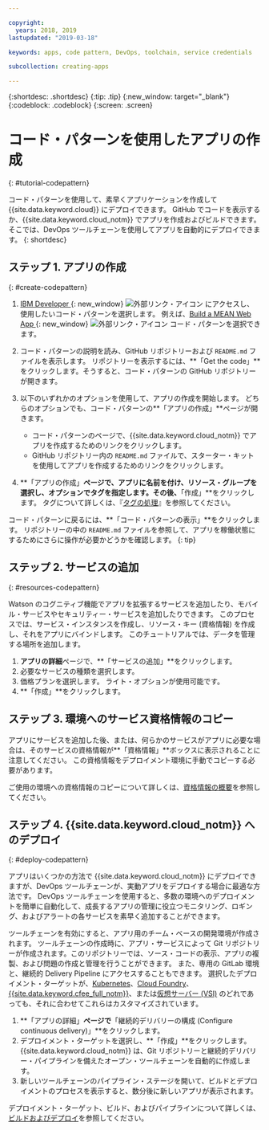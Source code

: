 ```yaml
---

copyright:
  years: 2018, 2019
lastupdated: "2019-03-18"

keywords: apps, code pattern, DevOps, toolchain, service credentials

subcollection: creating-apps

---
```


{:shortdesc: .shortdesc}
{:tip: .tip}
{:new_window: target="_blank"}
{:codeblock: .codeblock}
{:screen: .screen}

# コード・パターンを使用したアプリの作成
{: #tutorial-codepattern}

コード・パターンを使用して、素早くアプリケーションを作成して {{site.data.keyword.cloud}} にデプロイできます。 GitHub でコードを表示するか、{{site.data.keyword.cloud_notm}} でアプリを作成およびビルドできます。そこでは、DevOps ツールチェーンを使用してアプリを自動的にデプロイできます。
{: shortdesc}

## ステップ 1. アプリの作成
{: #create-codepattern}

1. [IBM Developer ](https://developer.ibm.com/patterns/){: new_window} ![外部リンク・アイコン](../../icons/launch-glyph.svg "外部リンク・アイコン") にアクセスし、使用したいコード・パターンを選択します。 例えば、[Build a MEAN Web App ](https://developer.ibm.com/patterns/build-a-mean-web-app/){: new_window} ![外部リンク・アイコン](../../icons/launch-glyph.svg "外部リンク・アイコン") コード・パターンを選択できます。

2. コード・パターンの説明を読み、GitHub リポジトリーおよび `README.md` ファイルを表示します。 リポジトリーを表示するには、**「Get the code」**をクリックします。そうすると、コード・パターンの GitHub リポジトリーが開きます。

3. 以下のいずれかのオプションを使用して、アプリの作成を開始します。 どちらのオプションでも、コード・パターンの**「アプリの作成」**ページが開きます。
    * コード・パターンのページで、{{site.data.keyword.cloud_notm}} でアプリを作成するためのリンクをクリックします。 
    * GitHub リポジトリー内の `README.md` ファイルで、スターター・キットを使用してアプリを作成するためのリンクをクリックします。 

4. **「アプリの作成」**ページで、アプリに名前を付け、リソース・グループを選択し、オプションでタグを指定します。その後、**「作成」**をクリックします。 タグについて詳しくは、『[タグの処理](/docs/resources?topic=resources-tag)』を参照してください。

  コード・パターンに戻るには、**「コード・パターンの表示」**をクリックします。 リポジトリーの中の `README.md` ファイルを参照して、アプリを稼働状態にするためにさらに操作が必要かどうかを確認します。
  {: tip}

## ステップ 2. サービスの追加
{: #resources-codepattern}

Watson のコグニティブ機能でアプリを拡張するサービスを追加したり、モバイル・サービスやセキュリティー・サービスを追加したりできます。 このプロセスでは、サービス・インスタンスを作成し、リソース・キー (資格情報) を作成し、それをアプリにバインドします。 このチュートリアルでは、データを管理する場所を追加します。

1. **アプリの詳細**ページで、**「サービスの追加」**をクリックします。
2. 必要なサービスの種類を選択します。 
3. 価格プランを選択します。 ライト・オプションが使用可能です。
4. **「作成」**をクリックします。

## ステップ 3. 環境へのサービス資格情報のコピー

アプリにサービスを追加した後、または、何らかのサービスがアプリに必要な場合は、そのサービスの資格情報が**「資格情報」**ボックスに表示されることに注意してください。 この資格情報をデプロイメント環境に手動でコピーする必要があります。

ご使用の環境への資格情報のコピーについて詳しくは、[資格情報の概要](/docs/apps?topic=creating-apps-credentials_overview#credentials_overview)を参照してください。

## ステップ 4. {{site.data.keyword.cloud_notm}} へのデプロイ
{: #deploy-codepattern}

アプリはいくつかの方法で {{site.data.keyword.cloud_notm}} にデプロイできますが、DevOps ツールチェーンが、実動アプリをデプロイする場合に最適な方法です。 DevOps ツールチェーンを使用すると、多数の環境へのデプロイメントを簡単に自動化して、成長するアプリの管理に役立つモニタリング、ロギング、およびアラートの各サービスを素早く追加することができます。

ツールチェーンを有効にすると、アプリ用のチーム・ベースの開発環境が作成されます。 ツールチェーンの作成時に、アプリ・サービスによって Git リポジトリーが作成されます。このリポジトリーでは、ソース・コードの表示、アプリの複製、および問題の作成と管理を行うことができます。 また、専用の GitLab 環境と、継続的 Delivery Pipeline にアクセスすることもできます。 選択したデプロイメント・ターゲットが、[Kubernetes](/docs/containers?topic=containers-container_index)、[Cloud Foundry](/docs/cloud-foundry-public?topic=cloud-foundry-public-about-cf)、[{{site.data.keyword.cfee_full_notm}}](/docs/cloud-foundry?topic=cloud-foundry-about)、または[仮想サーバー (VSI)](/docs/vsi?topic=virtual-servers-getting-started-with-virtual-servers) のどれであっても、それに合わせてこれらはカスタマイズされています。

1. **「アプリの詳細」**ページで**「継続的デリバリーの構成 (Configure continuous delivery)」**をクリックします。
2. デプロイメント・ターゲットを選択し、**「作成」**をクリックします。 {{site.data.keyword.cloud_notm}} は、Git リポジトリーと継続的デリバリー・パイプラインを備えたオープン・ツールチェーンを自動的に作成します。
3. 新しいツールチェーンのパイプライン・ステージを開いて、ビルドとデプロイメントのプロセスを表示すると、数分後に新しいアプリが表示されます。

デプロイメント・ターゲット、ビルド、およびパイプラインについて詳しくは、[ビルドおよびデプロイ](/docs/services/ContinuousDelivery?topic=ContinuousDelivery-deliverypipeline_build_deploy)を参照してください。
